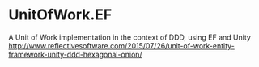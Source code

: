 # UnitOfWork.EF
A Unit of Work implementation in the context of DDD, using EF and Unity
http://www.reflectivesoftware.com/2015/07/26/unit-of-work-entity-framework-unity-ddd-hexagonal-onion/
